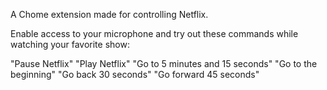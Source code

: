 A Chome extension made for controlling Netflix.


Enable access to your microphone and try out these commands while watching your favorite show:

"Pause Netflix"
"Play Netflix"
"Go to 5 minutes and 15 seconds"
"Go to the beginning"
"Go back 30 seconds"
"Go forward 45 seconds"